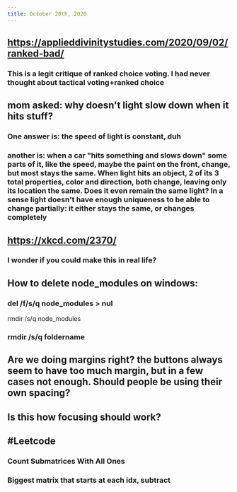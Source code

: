 ```yaml
---
title: October 20th, 2020
---
```


## https://applieddivinitystudies.com/2020/09/02/ranked-bad/
### This is a legit critique of ranked choice voting. I had never thought about tactical voting+ranked choice

## mom asked: why doesn't light slow down when it hits stuff?
### One answer is: the speed of light is constant, duh

### another is: when a car "hits something and slows down" some parts of it, like the speed, maybe the paint on the front, change, but most stays the same. When light hits an object, 2 of its 3 total properties, color and direction, both change, leaving only its location the same. Does it even remain the same light? In a sense light doesn't have enough uniqueness to be able to change partially: it either stays the same, or changes completely

## https://xkcd.com/2370/
### I wonder if you could make this in real life?

## How to delete node_modules on windows:
### del /f/s/q node_modules > nul
rmdir /s/q node_modules

### rmdir /s/q foldername

## Are we doing margins right? the buttons always seem to have too much margin, but in a few cases not enough. Should people be using their own spacing?

## Is this how focusing should work?

## #Leetcode
### Count Submatrices With All Ones

### Biggest matrix that starts at each idx, subtract

